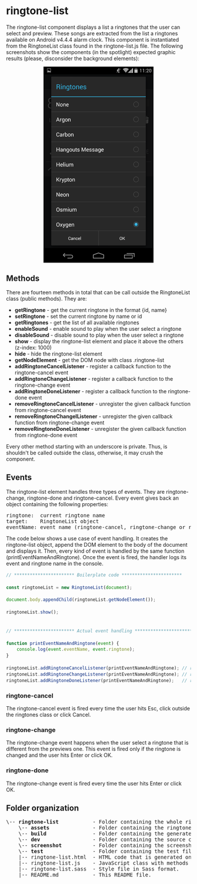 # ringtone-list
The ringtone-list component displays a list a ringtones that the user can select and preview. These songs are extracted from the list a ringtones available on Android v4.4.4 alarm clock. This component is instantiated from the RingtoneList class found in the ringtone-list.js file. The following screenshots show the components (in the spotlight) expected graphic results (please, disconsider the background elements):
<div style="display: flex; align-items: center; justify-content: center">
    <img src="./screenshot/ringtone-list-screenshot.png" alt="ringtone list screenshot" width="300px">
</div>

## Methods
There are fourteen methods in total that can be call outside the RingtoneList class (public methods). They are:
* **getRingtone** - get the current ringtone in the format {id, name}
* **setRingtone** - set the current ringtone by name or id
* **getRingtones** - get the list of all available ringtones
* **enableSound** - enable sound to play when the user select a ringtone
* **disableSound** - disable sound to play when the user select a ringtone
* **show** - display the ringtone-list element and place it above the others (z-index: 1000)
* **hide** - hide the ringtone-list element
* **getNodeElement** - get the DOM node with class .ringtone-list
* **addRingtoneCancelListener** - register a callback function to the ringtone-cancel event
* **addRingtoneChangeListener** - register a callback function to the ringtone-change event
* **addRingtoneDoneListener** - register a callback function to the ringtone-done event
* **removeRingtoneCancelListener** - unregister the given callback function from ringtone-cancel event
* **removeRingtoneChangelListener** - unregister the given callback function from ringtone-change event
* **removeRingtoneDoneListener** - unregister the given callback function from ringtone-done event

Every other method starting with an underscore is private. Thus, is shouldn't be called
outside the class, otherwise, it may crush the component.

## Events
The ringtone-list element handles three types of events. They are ringtone-change, ringtone-done and ringtone-cancel.
Every event gives back an object containing the following properties:<br>
<pre>
ringtone:  current ringtone name
target:    RingtoneList object
eventName: event name (ringtone-cancel, ringtone-change or ringtone-done)
</pre>

The code below shows a use case of event handling. It creates the ringtone-list object, append the DOM element to the body of the document and displays it. Then, every kind of event is handled by the same function (printEventNameAndRingtone). Once the event is fired,
the handler logs its event and ringtone name in the console.
```javascript
// *********************** Boilerplate code ***********************

const ringtoneList = new RingtoneList(document);

document.body.appendChild(ringtoneList.getNodeElement());

ringtoneList.show();


// *********************** Actual event handling ***********************

function printEventNameAndRingtone(event) {
    console.log(event.eventName, event.ringtone);
}

ringtoneList.addRingtoneCancelListener(printEventNameAndRingtone); // ringtone-cancel
ringtoneList.addRingtoneChangeListener(printEventNameAndRingtone); // ringtone-change
ringtoneList.addRingtoneDoneListener(printEventNameAndRingtone);   // ringtone-done
```

### ringtone-cancel
The ringtone-cancel event is fired every time the user hits Esc, click outside the
ringtones class or click Cancel.

### ringtone-change
The ringtone-change event happens when the user select a ringtone that is different
from the previews one. This event is fired only if the ringtone is changed and the user
hits Enter or click OK.

### ringtone-done
The ringtone-change event is fired every time the user hits Enter or click OK.

## Folder organization
<pre>
\-- <b>ringtone-list</b>           - Folder containing the whole ringtone-list module.
    \-- <b>assets</b>              - Folder containing the ringtones in ogg audio format.
    \-- <b>build</b>               - Folder containing the generated code to run this component standalone.
    \-- <b>dev</b>                 - Folder containing the source code to run this component standalone.
    \-- <b>screenshot</b>          - Folder containing the screenshots used as a reference to build the GUI.
    \-- <b>test</b>                - Folder containing the test file used to validate the ringtoneList JavaScript class.
    |-- ringtone-list.html  - HTML code that is generated once the component is instantiated.
    |-- ringtone-list.js    - JavaScript class with methods and events.
    |-- ringtone-list.sass  - Style file in Sass format.
    |-- README.md           - This README file.
</pre>